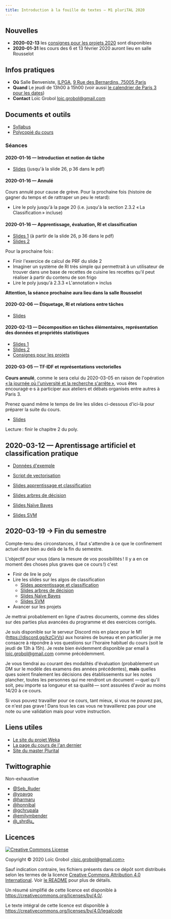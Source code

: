 ```yaml
---
title: Introduction à la fouille de textes — M1 pluriTAL 2020
---
```


## Nouvelles

- **2020-02-13** les [consignes pour les projets 2020](projets.md) sont disponibles
- **2020-01-31** les cours des 6 et 13 février 2020 auront lieu en salle Rousselot

## Infos pratiques

- **Où** Salle Benveniste, [ILPGA](http://www.ilpga.univ-paris3.f), [9 Rue des Bernardins, 75005
  Paris](https://www.openstreetmap.org/way/55894044)
- **Quand** Le jeudi de 13h00 à 15h00 (voir aussi [le calendrier de Paris 3 pour les
  dates](http://www.univ-paris3.fr/le-calendrier-universitaire-116398.kjsp))
- **Contact** Loïc Grobol [<loic.grobol@gmail.com>](mailto:loic.grobol@gmail.com)

## Documents et outils

- [Syllabus](https://github.com/LoicGrobol/intro-fouille-textes/releases/download/stable/syllabus.pdf)
- [Polycopié du cours](https://github.com/LoicGrobol/intro-fouille-textes/releases/download/stable/poly.pdf)

### Séances

#### 2020-01-16 — Introduction et notion de tâche

- [Slides](https://github.com/LoicGrobol/intro-fouille-textes/releases/download/stable/lecture-01.pdf)
  (jusqu'à la slide 26, p 36 dans le pdf)

#### 2020-01-16 — Annulé

Cours annulé pour cause de grève.
Pour la prochaine fois (histoire de gagner du temps et de rattraper un peu le retard):

- Lire le poly jusqu'à la page 20 (i.e. jusqu'à la section 2.3.2 « La Classification » incluse)

#### 2020-01-16 — Apprentissage, évaluation, RI et classification

- [Slides 1](https://github.com/LoicGrobol/intro-fouille-textes/releases/download/stable/lecture-01.pdf)
  (à partir de la slide 26, p 36 dans le pdf)
- [Slides 2](https://github.com/LoicGrobol/intro-fouille-textes/releases/download/stable/lecture-02.pdf)

Pour la prochaine fois :

- Finir l'exercice de calcul de PRF du slide 2
- Imaginer un système de RI très simple qui permettrait à un utilisateur de trouver dans une base de
  recettes de cuisine les recettes qu'il peut réaliser à partir du contenu de son frigo
- Lire le poly jusqu'à 2.3.3 « L'annotation » inclus

**Attention, la séance prochaine aura lieu dans la salle Rousselot**

#### 2020-02-06 — Étiquetage, RI et relations entre tâches

- [Slides](https://github.com/LoicGrobol/intro-fouille-textes/releases/download/stable/lecture-03.pdf)

#### 2020-02-13 — Décomposition en tâches élémentaires, représentation des données et propriétés statistiques

- [Slides 1](https://github.com/LoicGrobol/intro-fouille-textes/releases/download/stable/lecture-04.pdf)
- [Slides 2](https://github.com/LoicGrobol/intro-fouille-textes/releases/download/stable/lecture-05.pdf)
- [Consignes pour les projets](projets.md)

#### 2020-03-05 — TF⋅IDF et représentations vectorielles

**Cours annulé**, comme le sera celui du 2020-03-05 en raison de l'opération [« la journée où
l'université et la recherche s'arrête »](http://www.universiteouverte.org/), vous êtes encouragé⋅e⋅s
à participer aux ateliers et débats organisés entre autres à Paris 3.

Prenez quand même le temps de lire les slides ci-dessous d'ici-là pour préparer la suite du cours.

- [Slides](https://github.com/LoicGrobol/intro-fouille-textes/releases/download/stable/lecture-06.pdf)

Lecture : finir le chapitre 2 du poly.

## 2020-03-12 — Aprentissage artificiel et classification pratique

- [Données
  d'exemple](https://github.com/LoicGrobol/intro-fouille-textes/releases/download/stable/sample-data.tar.gz)
- [Script de
  vectorisation](https://github.com/LoicGrobol/intro-fouille-textes/releases/download/stable/vectorisation.py)

- [Slides apprentissage et classification](https://github.com/LoicGrobol/intro-fouille-textes/releases/download/stable/lecture-07.pdf)
- [Slides arbres de décision](https://github.com/LoicGrobol/intro-fouille-textes/releases/download/stable/lecture-08.pdf)
- [Slides Naïve Bayes](https://github.com/LoicGrobol/intro-fouille-textes/releases/download/stable/lecture-09.pdf)
- [Slides SVM](https://github.com/LoicGrobol/intro-fouille-textes/releases/download/stable/lecture-10.pdf)

## 2020-03-19 → Fin du semestre

Compte-tenu des circonstances, il faut s'attendre à ce que le confinement actuel dure bien au delà
de la fin du semestre.

L'objectif pour vous (dans la mesure de vos possibilités ! Il y a en ce moment des choses plus
graves que ce cours !) c'est

- Finir de lire le poly
- Lire les slides sur les algos de classification
  - [Slides apprentissage et
    classification](https://github.com/LoicGrobol/intro-fouille-textes/releases/download/stable/lecture-07.pdf)
  - [Slides arbres de
    décision](https://github.com/LoicGrobol/intro-fouille-textes/releases/download/stable/lecture-08.pdf)
  - [Slides Naïve
    Bayes](https://github.com/LoicGrobol/intro-fouille-textes/releases/download/stable/lecture-09.pdf)
  - [Slides
    SVM](https://github.com/LoicGrobol/intro-fouille-textes/releases/download/stable/lecture-10.pdf)
- Avancer sur les projets

Je mettrai probablement en ligne d'autres documents, comme des slides sur des parties plus avancées
du programme et des exercices corrigés.

Je suis disponible sur le serveur Discord mis en place pour le M1 (https://discord.gg/kzCjrVs) aux
horaires de bureau et en particulier je me consacre à répondre à vos questions sur l'horaire
habituel du cours (soit le jeudi de 13h à 15h). Je reste bien évidemment disponible par email à
[<loic.grobol@gmail.com>](mailto:loic.grobol@gmail.com) comme précédemment.

Je vous tiendrai au courant des modalités d'évaluation (probablement un DM sur le modèle des examens
des années précédentes), **mais** quelles ques soient finalement les décisions des établissements
sur les notes plancher, toutes les personnes qui me rendront un document — quel qu'il soit, peu
importe sa longueur et sa qualité — sont assurées d'avoir au moins 14/20 à ce cours.

Si vous pouvez travailler pour ce cours, tant mieux, si vous ne pouvez pas, ce n'est pas grave !
Dans tous les cas vous ne travaillerez pas pour une note ou une validation mais pour votre
instruction.

## Liens utiles

- [Le site du projet Weka](https://www.cs.waikato.ac.nz/ml/weka/)
- [La page du cours de l'an dernier](archives/2019)
- [Site du master Plurital](http://plurital.org)

## Twittographie

Non-exhaustive

- [@Seb_Ruder](https://twitter.com/seb_ruder)
- [@yoavgo](https://twitter.com/yoavgo)
- [@harmaru](https://twitter.com/hardmaru)
- [@honnibal](https://twitter.com/honnibal)
- [@gchrupala](https://twitter.com/gchrupala)
- [@emilymbender](https://twitter.com/emilymbender)
- [@\_shrdlu\_](https://twitter.com/_shrdlu_)

## Licences

<a rel="license" href="http://creativecommons.org/licenses/by/4.0/"><img alt="Creative Commons License" style="border-width:0" src="https://i.creativecommons.org/l/by/4.0/88x31.png"/></a>

 Copyright © 2020 Loïc Grobol [\<loic.grobol@gmail.com\>](mailto:loic.grobol@gmail.com)

Sauf indication contraire, les fichiers présents dans ce dépôt sont distribués selon les termes de
la licence [Creative Commons Attribution 4.0
International](https://creativecommons.org/licenses/by/4.0/). Voir [le README](README.md#Licences)
pour plus de détails.

 Un résumé simplifié de cette licence est disponible à <https://creativecommons.org/licenses/by/4.0/>.

 Le texte intégral de cette licence est disponible à <https://creativecommons.org/licenses/by/4.0/legalcode>
